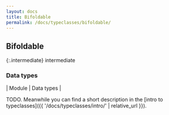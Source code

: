 ```yaml
---
layout: docs
title: Bifoldable
permalink: /docs/typeclasses/bifoldable/
---
```


## Bifoldable

{:.intermediate}
intermediate

### Data types

| Module | Data types |


TODO. Meanwhile you can find a short description in the [intro to typeclasses]({{ '/docs/typeclasses/intro/' | relative_url }}).
